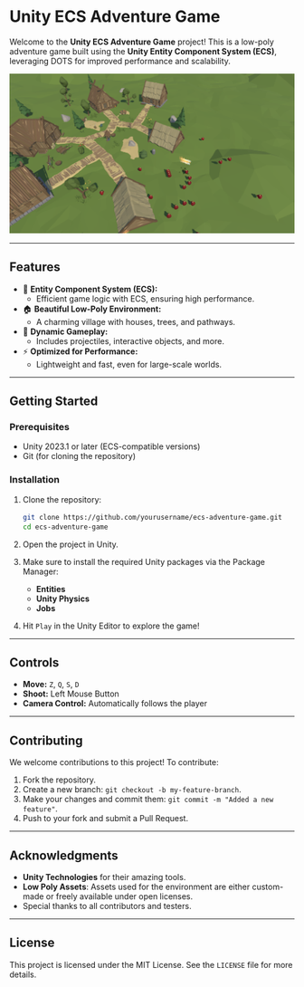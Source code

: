 
# **Unity ECS Adventure Game**

Welcome to the **Unity ECS Adventure Game** project! This is a low-poly adventure game built using the **Unity Entity Component System (ECS)**, leveraging DOTS for improved performance and scalability.

![Game Screenshot](Assets/image.png)

---

## **Features**
- 🌟 **Entity Component System (ECS):**
  - Efficient game logic with ECS, ensuring high performance.
- 🏠 **Beautiful Low-Poly Environment:**
  - A charming village with houses, trees, and pathways.
- 🎯 **Dynamic Gameplay:**
  - Includes projectiles, interactive objects, and more.
- ⚡ **Optimized for Performance:**
  - Lightweight and fast, even for large-scale worlds.

---

## **Getting Started**

### **Prerequisites**
- Unity 2023.1 or later (ECS-compatible versions)
- Git (for cloning the repository)

### **Installation**
1. Clone the repository:
   ```bash
   git clone https://github.com/yourusername/ecs-adventure-game.git
   cd ecs-adventure-game
   ```
2. Open the project in Unity.

3. Make sure to install the required Unity packages via the Package Manager:
   - **Entities**
   - **Unity Physics**
   - **Jobs**

4. Hit `Play` in the Unity Editor to explore the game!

---

## **Controls**
- **Move:** `Z`, `Q`, `S`, `D` 
- **Shoot:** Left Mouse Button
- **Camera Control:** Automatically follows the player

---

## **Contributing**
We welcome contributions to this project! To contribute:
1. Fork the repository.
2. Create a new branch: `git checkout -b my-feature-branch`.
3. Make your changes and commit them: `git commit -m "Added a new feature"`.
4. Push to your fork and submit a Pull Request.

---

## **Acknowledgments**
- **Unity Technologies** for their amazing tools.
- **Low Poly Assets**: Assets used for the environment are either custom-made or freely available under open licenses.
- Special thanks to all contributors and testers.

---

## **License**
This project is licensed under the MIT License. See the `LICENSE` file for more details.

